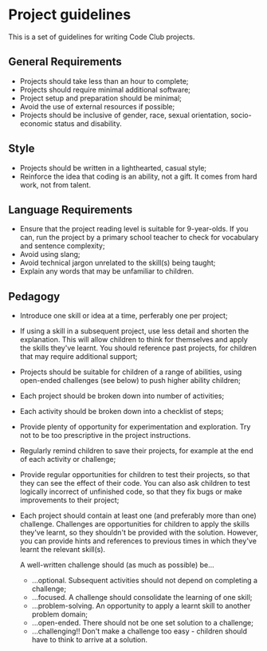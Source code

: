 # Project guidelines

This is a set of guidelines for writing Code Club projects.

## General Requirements

+ Projects should take less than an hour to complete;
+ Projects should require minimal additional software;
+ Project setup and preparation should be minimal;
+ Avoid the use of external resources if possible;
+ Projects should be inclusive of gender, race, sexual orientation, socio-economic status and disability.

## Style

+ Projects should be written in a lighthearted, casual style;
+ Reinforce the idea that coding is an ability, not a gift. It comes from hard work, not from talent.

## Language Requirements

+ Ensure that the project reading level is suitable for 9-year-olds. If you can, run the project by a primary school teacher to check for vocabulary and sentence complexity;
+ Avoid using slang;
+ Avoid technical jargon unrelated to the skill(s) being taught;
+ Explain any words that may be unfamiliar to children.

## Pedagogy

+ Introduce one skill or idea at a time, perferably one per project;
+ If using a skill in a subsequent project, use less detail and shorten the explanation. This will allow children to think for themselves and apply the skills they've learnt. You should reference past projects, for children that may require additional support;
+ Projects should be suitable for children of a range of abilities, using open-ended challenges (see below) to push higher ability children;
+ Each project should be broken down into number of activities;
+ Each activity should be broken down into a checklist of steps;
+ Provide plenty of opportunity for experimentation and exploration. Try not to be too prescriptive in the project instructions.
+ Regularly remind children to save their projects, for example at the end of each activity or challenge;
+ Provide regular opportunities for children to test their projects, so that they can see the effect of their code. You can also ask children to test logically incorrect of unfinished code, so that they fix bugs or make improvements to their project;
+ Each project should contain at least one (and preferably more than one) challenge. Challenges are opportunities for children to apply the skills they've learnt, so they shouldn't be provided with the solution. However, you can provide hints and references to previous times in which they've learnt the relevant skill(s).

	A well-written challenge should (as much as possible) be...

	+ ...optional. Subsequent activities should not depend on completing a challenge;
	+ ...focused. A challenge should consolidate the learning of one skill;
	+ ...problem-solving. An opportunity to apply a learnt skill to another problem domain;
	+ ...open-ended. There should not be one set solution to a challenge;
	+ ...challenging!! Don't make a challenge too easy - children should have to think to arrive at a solution.

